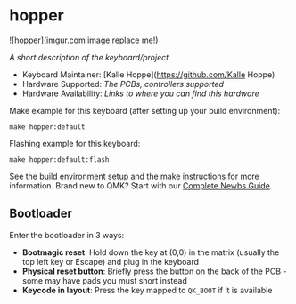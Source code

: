 # hopper

![hopper](imgur.com image replace me!)

*A short description of the keyboard/project*

* Keyboard Maintainer: [Kalle Hoppe](https://github.com/Kalle Hoppe)
* Hardware Supported: *The PCBs, controllers supported*
* Hardware Availability: *Links to where you can find this hardware*

Make example for this keyboard (after setting up your build environment):

    make hopper:default

Flashing example for this keyboard:

    make hopper:default:flash

See the [build environment setup](https://docs.qmk.fm/#/getting_started_build_tools) and the [make instructions](https://docs.qmk.fm/#/getting_started_make_guide) for more information. Brand new to QMK? Start with our [Complete Newbs Guide](https://docs.qmk.fm/#/newbs).

## Bootloader

Enter the bootloader in 3 ways:

* **Bootmagic reset**: Hold down the key at (0,0) in the matrix (usually the top left key or Escape) and plug in the keyboard
* **Physical reset button**: Briefly press the button on the back of the PCB - some may have pads you must short instead
* **Keycode in layout**: Press the key mapped to `QK_BOOT` if it is available

